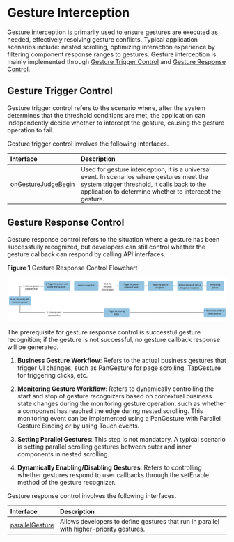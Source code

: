 # Gesture Interception

Gesture interception is primarily used to ensure gestures are executed as needed, effectively resolving gesture conflicts. Typical application scenarios include: nested scrolling, optimizing interaction experience by filtering component response ranges to gestures. Gesture interception is mainly implemented through [Gesture Trigger Control](#gesture-trigger-control) and [Gesture Response Control](#gesture-response-control).

## Gesture Trigger Control

Gesture trigger control refers to the scenario where, after the system determines that the threshold conditions are met, the application can independently decide whether to intercept the gesture, causing the gesture operation to fail.

Gesture trigger control involves the following interfaces.

|**Interface**|**Description**|
|:---|:---|
| [onGestureJudgeBegin](../../../API_Reference/source_en/arkui-cj/cj-universal-gesture-judge.md#func-ongesturejudgebegingestureinfo-basegestureevent---gesturejudgeresult) | Used for gesture interception, it is a universal event. In scenarios where gestures meet the system trigger threshold, it calls back to the application to determine whether to intercept the gesture. |

## Gesture Response Control

Gesture response control refers to the situation where a gesture has been successfully recognized, but developers can still control whether the gesture callback can respond by calling API interfaces.

**Figure 1** Gesture Response Control Flowchart

![gesture_interception](./figures/gesture_interception3.png)

The prerequisite for gesture response control is successful gesture recognition; if the gesture is not successful, no gesture callback response will be generated.

1. **Business Gesture Workflow**: Refers to the actual business gestures that trigger UI changes, such as PanGesture for page scrolling, TapGesture for triggering clicks, etc.

2. **Monitoring Gesture Workflow**: Refers to dynamically controlling the start and stop of gesture recognizers based on contextual business state changes during the monitoring gesture operation, such as whether a component has reached the edge during nested scrolling. This monitoring event can be implemented using a PanGesture with Parallel Gesture Binding or by using Touch events.

3. **Setting Parallel Gestures**: This step is not mandatory. A typical scenario is setting parallel scrolling gestures between outer and inner components in nested scrolling.

4. **Dynamically Enabling/Disabling Gestures**: Refers to controlling whether gestures respond to user callbacks through the setEnable method of the gesture recognizer.

Gesture response control involves the following interfaces.

|**Interface**|**Description**|
|:---|:---|
| [parallelGesture](../../../API_Reference/source_en/arkui-cj/cj-universal-gesture-bind.md#func-parallelgesturegesturetype-gesturemask) | Allows developers to define gestures that run in parallel with higher-priority gestures. |